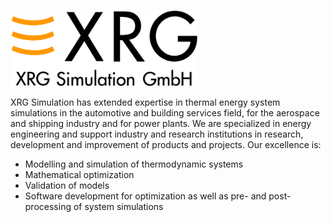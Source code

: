 <p><a href="http://www.xrg-simulation.de/"><img src="exhibitor_8.png" style="width:300px;height:auto;" /></a></p>
<p>
XRG Simulation has extended expertise in thermal energy system simulations in the automotive and building services field, for the aerospace and shipping industry and for power plants.
We are specialized in energy engineering and support industry and research institutions in research, development and improvement of products and projects.
Our excellence is:
</p>
<ul>
    <li>Modelling and simulation of thermodynamic systems</li>
    <li>Mathematical optimization</li>
    <li>Validation of models</li>
    <li>Software development for optimization as well as pre- and post-processing of system simulations</li>
</ul>